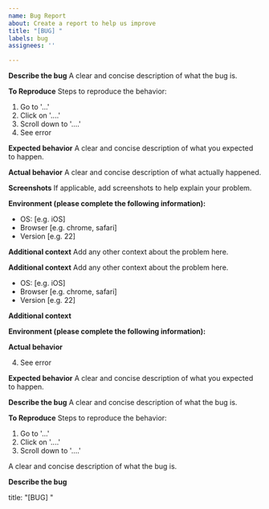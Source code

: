 ```yaml
---
name: Bug Report
about: Create a report to help us improve
title: "[BUG] "
labels: bug
assignees: ''

---
```


**Describe the bug**
A clear and concise description of what the bug is.

**To Reproduce**
Steps to reproduce the behavior:
1. Go to '...'
2. Click on '....'
3. Scroll down to '....'
4. See error

**Expected behavior**
A clear and concise description of what you expected to happen.

**Actual behavior**
A clear and concise description of what actually happened.

**Screenshots**
If applicable, add screenshots to help explain your problem.

**Environment (please complete the following information):**
- OS: [e.g. iOS]
- Browser [e.g. chrome, safari]
- Version [e.g. 22]

**Additional context**
Add any other context about the problem here. 

**Additional context**
Add any other context about the problem here. 
- OS: [e.g. iOS]
- Browser [e.g. chrome, safari]
- Version [e.g. 22]

**Additional context**
 
**Environment (please complete the following information):**
 
**Actual behavior**
 
4. See error

**Expected behavior**
A clear and concise description of what you expected to happen.
 
**Describe the bug**
A clear and concise description of what the bug is.

**To Reproduce**
Steps to reproduce the behavior:
1. Go to '...'
2. Click on '....'
3. Scroll down to '....'
 
A clear and concise description of what the bug is.
 
**Describe the bug**
 
title: "[BUG] "
 
 